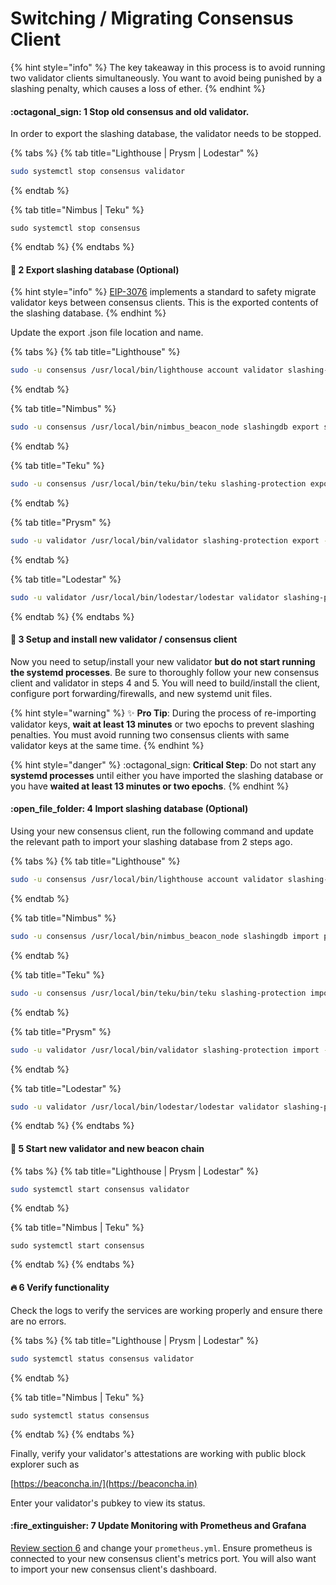 # Switching / Migrating Consensus Client

{% hint style="info" %}
The key takeaway in this process is to avoid running two validator clients simultaneously. You want to avoid being punished by a slashing penalty, which causes a loss of ether.
{% endhint %}

#### :octagonal\_sign: 1 Stop old consensus and old validator.

In order to export the slashing database, the validator needs to be stopped.

{% tabs %}
{% tab title="Lighthouse | Prysm | Lodestar" %}
```bash
sudo systemctl stop consensus validator
```
{% endtab %}

{% tab title="Nimbus | Teku" %}
```
sudo systemctl stop consensus
```
{% endtab %}
{% endtabs %}

#### :minidisc: 2 Export slashing database (Optional)

{% hint style="info" %}
[EIP-3076](https://eips.ethereum.org/EIPS/eip-3076) implements a standard to safety migrate validator keys between consensus clients. This is the exported contents of the slashing database.
{% endhint %}

Update the export .json file location and name.

{% tabs %}
{% tab title="Lighthouse" %}
```bash
sudo -u consensus /usr/local/bin/lighthouse account validator slashing-protection export <lighthouse_interchange.json>
```
{% endtab %}

{% tab title="Nimbus" %}
```bash
sudo -u consensus /usr/local/bin/nimbus_beacon_node slashingdb export slashing-protection.json

```
{% endtab %}

{% tab title="Teku" %}
```bash
sudo -u consensus /usr/local/bin/teku/bin/teku slashing-protection export --to=<FILE>
```
{% endtab %}

{% tab title="Prysm" %}
```bash
sudo -u validator /usr/local/bin/validator slashing-protection export --datadir=/path/to/your/wallet --slashing-protection-export-dir=/path/to/desired/outputdir
```
{% endtab %}

{% tab title="Lodestar" %}
```bash
sudo -u validator /usr/local/bin/lodestar/lodestar validator slashing-protection export --network mainnet --file interchange.json
```
{% endtab %}
{% endtabs %}

#### :construction: 3 Setup and install new validator / consensus client

Now you need to setup/install your new validator **but do not start running the systemd processes**. Be sure to thoroughly follow your new consensus client and validator in steps 4 and 5. You will need to build/install the client, configure port forwarding/firewalls, and new systemd unit files.

{% hint style="warning" %}
:sparkles: **Pro Tip**: During the process of re-importing validator keys, **wait at least 13 minutes** or two epochs to prevent slashing penalties. You must avoid running two consensus clients with same validator keys at the same time.
{% endhint %}

{% hint style="danger" %}
:octagonal\_sign: **Critical Step**: Do not start any **systemd processes** until either you have imported the slashing database or you have **waited at least 13 minutes or two epochs**.
{% endhint %}

#### :open\_file\_folder: 4 Import slashing database (Optional)

Using your new consensus client, run the following command and update the relevant path to import your slashing database from 2 steps ago.

{% tabs %}
{% tab title="Lighthouse" %}
```bash
sudo -u consensus /usr/local/bin/lighthouse account validator slashing-protection import <my_interchange.json>
```
{% endtab %}

{% tab title="Nimbus" %}
```bash
sudo -u consensus /usr/local/bin/nimbus_beacon_node slashingdb import path/to/export_dir/slashing-protection.json
```
{% endtab %}

{% tab title="Teku" %}
```bash
sudo -u consensus /usr/local/bin/teku/bin/teku slashing-protection import --from=<FILE>
```
{% endtab %}

{% tab title="Prysm" %}
```bash
sudo -u validator /usr/local/bin/validator slashing-protection import --datadir=/path/to/your/wallet --slashing-protection-json-file=/path/to/desiredimportfile
```
{% endtab %}

{% tab title="Lodestar" %}
```bash
sudo -u validator /usr/local/bin/lodestar/lodestar validator slashing-protection import --network mainnet --file interchange.json
```
{% endtab %}
{% endtabs %}

#### :stars: 5 Start new validator and new beacon chain

{% tabs %}
{% tab title="Lighthouse | Prysm | Lodestar" %}
```bash
sudo systemctl start consensus validator
```
{% endtab %}

{% tab title="Nimbus | Teku" %}
```
sudo systemctl start consensus
```
{% endtab %}
{% endtabs %}

#### :fire: 6 Verify functionality

Check the logs to verify the services are working properly and ensure there are no errors.

{% tabs %}
{% tab title="Lighthouse | Prysm | Lodestar" %}
```bash
sudo systemctl status consensus validator
```
{% endtab %}

{% tab title="Nimbus | Teku" %}
```
sudo systemctl status consensus
```
{% endtab %}
{% endtabs %}

Finally, verify your validator's attestations are working with public block explorer such as

[https://beaconcha.in/](https://beaconcha.in)

Enter your validator's pubkey to view its status.

#### :fire\_extinguisher: 7 Update Monitoring with Prometheus and Grafana

[Review section 6](../../../ethereum-staking-guide/setting-up-a-validator-on-eth2-mainnet/part-i-installation-1/monitoring-your-validator-with-grafana-and-prometheus.md) and change your `prometheus.yml`. Ensure prometheus is connected to your new consensus client's metrics port. You will also want to import your new consensus client's dashboard.

